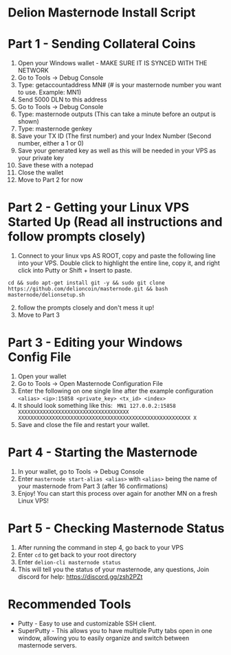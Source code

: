 # Delion Masternode Install Script

# Part 1 - Sending Collateral Coins

1. Open your Windows wallet - MAKE SURE IT IS SYNCED WITH THE NETWORK
2. Go to Tools -> Debug Console
3. Type: getaccountaddress MN# (# is your masternode number you want to use. Example: MN1)
4. Send 5000 DLN to this address
5. Go to Tools -> Debug Console
6. Type: masternode outputs (This can take a minute before an output is shown)
7. Type: masternode genkey
7. Save your TX ID (The first number) and your Index Number (Second number, either a 1 or 0)
8. Save your generated key as well as this will be needed in your VPS as your private key
9. Save these with a notepad
10. Close the wallet
11. Move to Part 2 for now

# Part 2 - Getting your Linux VPS Started Up (Read all instructions and follow prompts closely)

1. Connect to your linux vps AS ROOT, copy and paste the following line into your VPS.  Double click to highlight the entire line, copy it, and right click into Putty or Shift + Insert to paste.
```
cd && sudo apt-get install git -y && sudo git clone https://github.com/delioncoin/masternode.git && bash masternode/delionsetup.sh
```
2. follow the prompts closely and don't mess it up!
3. Move to Part 3

# Part 3 - Editing your Windows Config File

1. Open your wallet
2. Go to Tools -> Open Masternode Configuration File
3. Enter the following on one single line after the example configuration
```<alias> <ip>:15858 <private_key> <tx_id> <index>```
4. It should look something like this:
``` MN1 127.0.0.2:15858 XXXXXXXXXXXXXXXXXXXXXXXXXXXXXXXXXXXX XXXXXXXXXXXXXXXXXXXXXXXXXXXXXXXXXXXXXXXXXXXXXXXXXXXXXXXX X```
5. Save and close the file and restart your wallet.

# Part 4 - Starting the Masternode

1. In your wallet, go to Tools -> Debug Console
2. Enter ```masternode start-alias <alias>``` with ```<alias>``` being the name of your masternode from Part 3 (after 16 confirmations)
3. Enjoy!  You can start this process over again for another MN on a fresh Linux VPS!

# Part 5 - Checking Masternode Status

1. After running the command in step 4, go back to your VPS
2. Enter ```cd``` to get back to your root directory
3. Enter ```delion-cli masternode status```
4. This will tell you the status of your masternode, any questions, Join discord for help: https://discord.gg/zsh2PZt

# Recommended Tools

- Putty - Easy to use and customizable SSH client.
- SuperPutty - This allows you to have multiple Putty tabs open in one window, allowing you to easily organize and switch between masternode servers.

